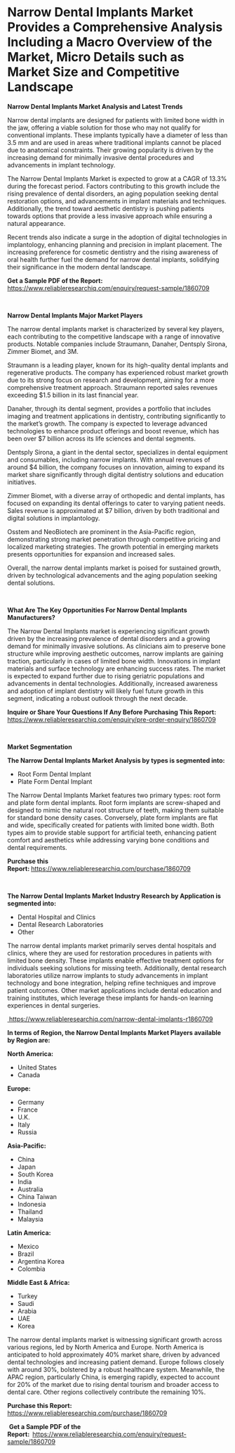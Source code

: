 <p><h1>Narrow Dental Implants Market Provides a Comprehensive Analysis Including a Macro Overview of the Market, Micro Details such as Market Size and Competitive Landscape</h1></p><p><strong>Narrow Dental Implants Market Analysis and Latest Trends</strong></p>
<p><p>Narrow dental implants are designed for patients with limited bone width in the jaw, offering a viable solution for those who may not qualify for conventional implants. These implants typically have a diameter of less than 3.5 mm and are used in areas where traditional implants cannot be placed due to anatomical constraints. Their growing popularity is driven by the increasing demand for minimally invasive dental procedures and advancements in implant technology.</p><p>The Narrow Dental Implants Market is expected to grow at a CAGR of 13.3% during the forecast period. Factors contributing to this growth include the rising prevalence of dental disorders, an aging population seeking dental restoration options, and advancements in implant materials and techniques. Additionally, the trend toward aesthetic dentistry is pushing patients towards options that provide a less invasive approach while ensuring a natural appearance.</p><p>Recent trends also indicate a surge in the adoption of digital technologies in implantology, enhancing planning and precision in implant placement. The increasing preference for cosmetic dentistry and the rising awareness of oral health further fuel the demand for narrow dental implants, solidifying their significance in the modern dental landscape.</p></p>
<p><strong>Get a Sample PDF of the Report:&nbsp;</strong> <a href="https://www.reliableresearchiq.com/enquiry/request-sample/1860709?utm_campaign=3103&utm_medium=2&utm_source=Github&utm_content=ia&utm_term=13042025&utm_id=narrow-dental-implants">https://www.reliableresearchiq.com/enquiry/request-sample/1860709</a></p>
<p>&nbsp;</p>
<p><strong>Narrow Dental Implants Major Market Players</strong></p>
<p><p>The narrow dental implants market is characterized by several key players, each contributing to the competitive landscape with a range of innovative products. Notable companies include Straumann, Danaher, Dentsply Sirona, Zimmer Biomet, and 3M.</p><p>Straumann is a leading player, known for its high-quality dental implants and regenerative products. The company has experienced robust market growth due to its strong focus on research and development, aiming for a more comprehensive treatment approach. Straumann reported sales revenues exceeding $1.5 billion in its last financial year.</p><p>Danaher, through its dental segment, provides a portfolio that includes imaging and treatment applications in dentistry, contributing significantly to the market’s growth. The company is expected to leverage advanced technologies to enhance product offerings and boost revenue, which has been over $7 billion across its life sciences and dental segments.</p><p>Dentsply Sirona, a giant in the dental sector, specializes in dental equipment and consumables, including narrow implants. With annual revenues of around $4 billion, the company focuses on innovation, aiming to expand its market share significantly through digital dentistry solutions and education initiatives.</p><p>Zimmer Biomet, with a diverse array of orthopedic and dental implants, has focused on expanding its dental offerings to cater to varying patient needs. Sales revenue is approximated at $7 billion, driven by both traditional and digital solutions in implantology.</p><p>Osstem and NeoBiotech are prominent in the Asia-Pacific region, demonstrating strong market penetration through competitive pricing and localized marketing strategies. The growth potential in emerging markets presents opportunities for expansion and increased sales.</p><p>Overall, the narrow dental implants market is poised for sustained growth, driven by technological advancements and the aging population seeking dental solutions.</p></p>
<p>&nbsp;</p>
<p><strong>What Are The Key Opportunities For Narrow Dental Implants Manufacturers?</strong></p>
<p><p>The Narrow Dental Implants market is experiencing significant growth driven by the increasing prevalence of dental disorders and a growing demand for minimally invasive solutions. As clinicians aim to preserve bone structure while improving aesthetic outcomes, narrow implants are gaining traction, particularly in cases of limited bone width. Innovations in implant materials and surface technology are enhancing success rates. The market is expected to expand further due to rising geriatric populations and advancements in dental technologies. Additionally, increased awareness and adoption of implant dentistry will likely fuel future growth in this segment, indicating a robust outlook through the next decade.</p></p>
<p><strong>Inquire or Share Your Questions If Any Before Purchasing This Report:</strong> <a href="https://www.reliableresearchiq.com/enquiry/pre-order-enquiry/1860709?utm_campaign=3103&utm_medium=2&utm_source=Github&utm_content=ia&utm_term=13042025&utm_id=narrow-dental-implants">https://www.reliableresearchiq.com/enquiry/pre-order-enquiry/1860709</a></p>
<p>&nbsp;</p>
<p><strong>Market Segmentation</strong></p>
<p><strong>The Narrow Dental Implants Market Analysis by types is segmented into:</strong></p>
<p><ul><li>Root Form Dental Implant</li><li>Plate Form Dental Implant</li></ul></p>
<p><p>The Narrow Dental Implants Market features two primary types: root form and plate form dental implants. Root form implants are screw-shaped and designed to mimic the natural root structure of teeth, making them suitable for standard bone density cases. Conversely, plate form implants are flat and wide, specifically created for patients with limited bone width. Both types aim to provide stable support for artificial teeth, enhancing patient comfort and aesthetics while addressing varying bone conditions and dental requirements.</p></p>
<p><strong>Purchase this Report:&nbsp;</strong><a href="https://www.reliableresearchiq.com/purchase/1860709?utm_campaign=3103&utm_medium=2&utm_source=Github&utm_content=ia&utm_term=13042025&utm_id=narrow-dental-implants">https://www.reliableresearchiq.com/purchase/1860709</a></p>
<p>&nbsp;</p>
<p><strong>The Narrow Dental Implants Market Industry Research by Application is segmented into:</strong></p>
<p><ul><li>Dental Hospital and Clinics</li><li>Dental Research Laboratories</li><li>Other</li></ul></p>
<p><p>The narrow dental implants market primarily serves dental hospitals and clinics, where they are used for restoration procedures in patients with limited bone density. These implants enable effective treatment options for individuals seeking solutions for missing teeth. Additionally, dental research laboratories utilize narrow implants to study advancements in implant technology and bone integration, helping refine techniques and improve patient outcomes. Other market applications include dental education and training institutes, which leverage these implants for hands-on learning experiences in dental surgeries.</p></p>
<p><a href="https://www.reliableresearchiq.com/narrow-dental-implants-r1860709?utm_campaign=3103&utm_medium=2&utm_source=Github&utm_content=ia&utm_term=13042025&utm_id=narrow-dental-implants">&nbsp;https://www.reliableresearchiq.com/narrow-dental-implants-r1860709</a></p>
<p><strong>In terms of Region, the Narrow Dental Implants Market Players available by Region are:</strong></p>
<p>
    <p> <strong> North America: </strong>
        <ul>
            <li>United States</li>
            <li>Canada</li>
        </ul>
        </p> 
    <p> <strong> Europe: </strong>
        <ul>
            <li>Germany</li>
            <li>France</li>
            <li>U.K.</li>
            <li>Italy</li>
            <li>Russia</li>
        </ul>
        </p> 
    <p> <strong> Asia-Pacific: </strong>
        <ul>
            <li>China</li>
            <li>Japan</li>
            <li>South Korea</li>
            <li>India</li>
            <li>Australia</li>
            <li>China Taiwan</li>
            <li>Indonesia</li>
            <li>Thailand</li>
            <li>Malaysia</li>
        </ul>
        </p> 
    <p> <strong> Latin America: </strong>
        <ul>
            <li>Mexico</li>
            <li>Brazil</li>
            <li>Argentina Korea</li>
            <li>Colombia</li>
        </ul>
        </p> 
    <p> <strong> Middle East & Africa: </strong>
        <ul>
            <li>Turkey</li>
            <li>Saudi</li>
            <li>Arabia</li>
            <li>UAE</li>
            <li>Korea</li>
        </ul>
    </p>
    </p>
<p><p>The narrow dental implants market is witnessing significant growth across various regions, led by North America and Europe. North America is anticipated to hold approximately 40% market share, driven by advanced dental technologies and increasing patient demand. Europe follows closely with around 30%, bolstered by a robust healthcare system. Meanwhile, the APAC region, particularly China, is emerging rapidly, expected to account for 20% of the market due to rising dental tourism and broader access to dental care. Other regions collectively contribute the remaining 10%.</p></p>
<p><strong>Purchase this Report: </strong><a href="https://www.reliableresearchiq.com/purchase/1860709?utm_campaign=3103&utm_medium=2&utm_source=Github&utm_content=ia&utm_term=13042025&utm_id=narrow-dental-implants">https://www.reliableresearchiq.com/purchase/1860709</a></p>
<p>&nbsp;<strong>Get a Sample PDF of the Report:&nbsp;&nbsp;</strong><a href="https://www.reliableresearchiq.com/enquiry/request-sample/1860709?utm_campaign=3103&utm_medium=2&utm_source=Github&utm_content=ia&utm_term=13042025&utm_id=narrow-dental-implants">https://www.reliableresearchiq.com/enquiry/request-sample/1860709</a></p>
<p><strong></strong></p>
<p><p></p><p></p><p></p></p>